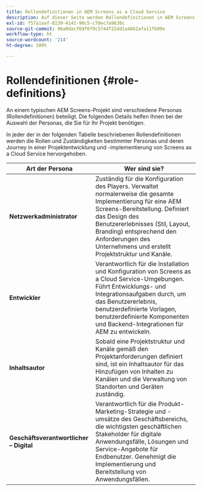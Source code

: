 ```yaml
---
title: Rollendefinitionen in AEM Screens as a Cloud Service
description: Auf dieser Seite werden Rollendefinitionen in AEM Screens as a Cloud Service beschrieben.
exl-id: f57a1aaf-8139-4141-90c5-c70ec7a9630c
source-git-commit: 96a0dacf69f6f9c5744f224d1a48b2afa11fb09e
workflow-type: ht
source-wordcount: '214'
ht-degree: 100%

---
```


# Rollendefinitionen {#role-definitions}

An einem typischen AEM Screens-Projekt sind verschiedene Personas (Rollendefinitionen) beteiligt. Die folgenden Details helfen Ihnen bei der Auswahl der Personas, die Sie für Ihr Projekt benötigen.

In jeder der in der folgenden Tabelle beschriebenen Rollendefinitionen werden die Rollen und Zuständigkeiten bestimmter Personas und deren Journey in einer Projektentwicklung und -implementierung von Screens as a Cloud Service hervorgehoben.

| Art der Persona | Wer sind sie? |
|--- |--- |
| **Netzwerkadministrator** | Zuständig für die Konfiguration des Players. Verwaltet normalerweise die gesamte Implementierung für eine AEM Screens-Bereitstellung. Definiert das Design des Benutzererlebnisses (Stil, Layout, Branding) entsprechend den Anforderungen des Unternehmens und erstellt Projektstruktur und Kanäle. |
| **Entwickler** | Verantwortlich für die Installation und Konfiguration von Screens as a Cloud Service-Umgebungen. Führt Entwicklungs- und Integrationsaufgaben durch, um das Benutzererlebnis, benutzerdefinierte Vorlagen, benutzerdefinierte Komponenten und Backend-Integrationen für AEM zu entwickeln. |
| **Inhaltsautor** | Sobald eine Projektstruktur und Kanäle gemäß den Projektanforderungen definiert sind, ist ein Inhaltsautor für das Hinzufügen von Inhalten zu Kanälen und die Verwaltung von Standorten und Geräten zuständig. |
| **Geschäftsverantwortlicher – Digital** | Verantwortlich für die Produkt-Marketing-Strategie und -umsätze des Geschäftsbereichs, die wichtigsten geschäftlichen Stakeholder für digitale Anwendungsfälle, Lösungen und Service-Angebote für Endbenutzer. Genehmigt die Implementierung und Bereitstellung von Anwendungsfällen. |
